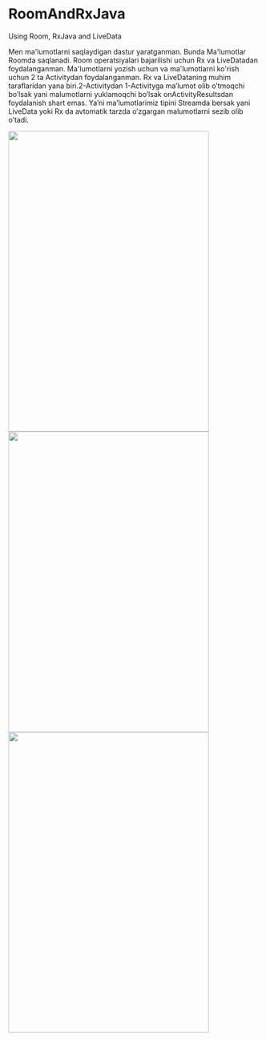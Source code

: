 # RoomAndRxJava
Using Room, RxJava and LiveData

Men ma'lumotlarni saqlaydigan dastur yaratganman. Bunda Ma'lumotlar Roomda saqlanadi. Room operatsiyalari bajarilishi uchun Rx va LiveDatadan foydalanganman.
Ma'lumotlarni yozish uchun va ma'lumotlarni ko'rish uchun 2 ta Activitydan foydalanganman.
Rx va LiveDataning muhim taraflaridan yana biri.2-Activitydan 1-Activityga ma’lumot olib o’tmoqchi bo’lsak yani malumotlarni yuklamoqchi bo’lsak onActivityResultsdan foydalanish shart emas.
Ya’ni ma’lumotlarimiz tipini Streamda bersak yani LiveData yoki Rx da avtomatik tarzda o’zgargan malumotlarni sezib olib o’tadi.

<img src="https://user-images.githubusercontent.com/77477995/104888641-12238080-597e-11eb-8b7c-f3d38235a6b1.png" width="400" height="600"> <img src="https://user-images.githubusercontent.com/77477995/104888658-18b1f800-597e-11eb-88d0-68d8d04fc4f8.png" width="400" height="600"> <img src="https://user-images.githubusercontent.com/77477995/104888660-194a8e80-597e-11eb-9b26-f33d371ecb7f.png" width="400" height="600">





